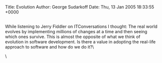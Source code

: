 Title: Evolution
Author: George Sudarkoff
Date: Thu, 13 Jan 2005 18:33:55 +0000

\
While listening to Jerry Fiddler on ITConversations I thought: The real
world evolves by implementing millions of changes at a time and then
seeing which ones survive. This is almost the opposite of what we think
of evolution in software development. Is there a value in adopting the
real-life approach to software and how do we do it?\

\

